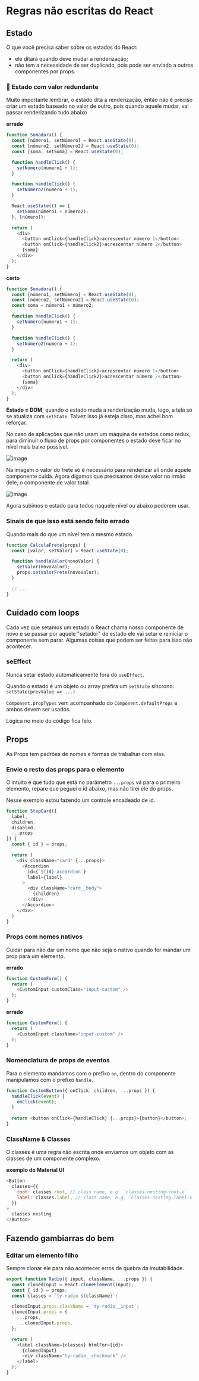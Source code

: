 # Regras não escritas do React

## Estado

O que você precisa saber sobre os estados do React:

- ele ditará quando deve mudar a renderização;
- não tem a necessidade de ser duplicado, pois pode ser enviado a outros componentes por props.

### 🚫 Estado com valor redundante

Muito importante lembrar, o estado dita a renderização, então não é preciso criar um estado baseado no valor de outro, pois quando aquele mudar, vai passar renderizando tudo abaixo

**errado**
```js
function Somadora() {
  const [número1, setNúmero] = React.useState(0);
  const [número2, setNúmero2] = React.useState(0);
  const [soma, setSoma] = React.useState(0);

  function handleClick() {
    setNúmero(numero1 + 1);
  }

  function handleClick() {
    setNúmero2(numero + 1);
  }

  React.useState(() => {
    setSoma(número1 + número2);
  }, [número]);

  return (
    <div>
      <button onClick={handleClick}>acrescentar número 1</button>
      <button onClick={handleClick2}>acrescentar número 2</button>
      {soma}
    </div>
  );
}
```

**certo**
```js
function Somadora() {
  const [número1, setNúmero] = React.useState(0);
  const [número2, setNúmero2] = React.useState(0);
  const soma = número1 + número2;

  function handleClick() {
    setNúmero(numero1 + 1);
  }

  function handleClick() {
    setNúmero2(numero + 1);
  }

  return (
    <div>
      <button onClick={handleClick}>acrescentar número 1</button>
      <button onClick={handleClick2}>acrescentar número 2</button>
      {soma}
    </div>
  );
}
```

**Estado = DOM**, quando o estado muda a renderização muda, logo, a tela só se atualiza com `setState`. Talvez isso já esteja claro, mas achei bom reforçar.

No caso de aplicações que não usam um máquina de estados como redux, para diminuir o fluxo de props por componentes o estado deve ficar no nível mais baixo possível.

![image](https://user-images.githubusercontent.com/27368585/81748437-3ee2d800-9480-11ea-8eab-ef8d8f62dd55.png)

Na imagem o valor do frete só é necessário para renderizar ali onde aquele componente cuida. Agora digamos que precisamos desse valor no irmão dele, o componente de valor total.

![image](https://user-images.githubusercontent.com/27368585/81748696-a8fb7d00-9480-11ea-880f-bf57ab4ab08a.png)

Agora subimos o estado para todos naquele nível ou abaixo poderem usar.

### Sinais de que isso está sendo feito errado

Quando mais do que um nível tem o mesmo estado.

```js
function CalculaFrete(props) {
  const [valor, setValor] = React.useState(0);

  function handleValor(novoValor) {
    setValor(novoValor);
    props.setValorFrete(novoValor);
  }

  // ...
}
```

## Cuidado com loops

Cada vez que setamos um estado o React chama nosso componente de novo e se passar por aquele "setador" de estado ele vai setar e reiniciar o componente sem parar. Algumas coisas que podem ser feitas para isso não acontecer.

### seEffect

Nunca setar estado automaticamente fora do `useEffect`.

Quando o estado é um objeto ou array prefira um `setState` síncrono: `setState(prevValue => ...)`

`Component.propTypes` vem acompanhado do `Component.defaultProps` e ambos devem ser usados.

Lógica no meio do código fica feio.

## Props

As Props tem padrões de nomes e formas de trabalhar com elas.

### Envie o resto das props para o elemento

O intuito é que tudo que está no parâmetro `...props` vá para o primeiro elemento, repare que peguei o id abaixo, mas não tirei ele do props.

Nesse exemplo estou fazendo um controle encadeado de id.

```js
function StepCard({
  label,
  children,
  disabled,
  ...props
}) {
  const { id } = props;

  return (
    <div className="card" {...props}>
      <Accordion
        id={`${id}-accordion`}
        label={label}
      >
        <div className="card__body">
          {children}
        </div>
      </Accordion>
    </div>
  )
}
```

### Props com nomes nativos

Cuidar para não dar um nome que não seja o nativo quando for mandar um prop para um elemento.

**errado**
```js
function CustomForm() {
  return (
    <CustomInput customClass="input-custom" />
  );
}
```

**errado**
```js
function CustomForm() {
  return (
    <CustomInput className="input-custom" />
  );
}
```

### Nomenclatura de props de eventos

Para o elemento mandamos com o prefixo `on`, dentro do componente manipulamos com o prefixo `handle`.

```js
function CustomButton({ onClick, children, ...props }) {
  handleClick(event) {
    onClick(event);
  }
  
  return <button onClick={handleClick} {...props}>{button}</button>;
}
```

### ClassName & Classes

O classes é uma regra não escrita onde enviamos um objeto com as classes de um componente complexo.

**exemplo do Material UI**
```js
<Button
  classes={{
    root: classes.root, // class name, e.g. `classes-nesting-root-x`
    label: classes.label, // class name, e.g. `classes-nesting-label-x`
  }}
>
  classes nesting
</Button>
```

## Fazendo gambiarras do bem

### Editar um elemento filho

Sempre clonar ele para não acontecer erros de quebra da imutabilidade.

```js
export function Radio({ input, className, ...props }) {
  const clonedInput = React.cloneElement(input);
  const { id } = props;
  const classes = `ty-radio ${className}`;

  clonedInput.props.className = 'ty-radio__input';
  clonedInput.props = {
    ...props,
    ...clonedInput.props,
  };

  return (
    <label className={classes} htmlFor={id}>
      {clonedInput}
      <div className="ty-radio__checkmark" />
    </label>
  );
}
```
